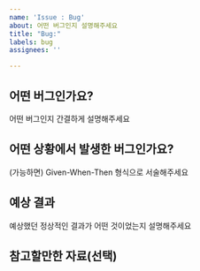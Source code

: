 ```yaml
---
name: 'Issue : Bug'
about: 어떤 버그인지 설명해주세요
title: "Bug:"
labels: bug
assignees: ''

---
```


## 어떤 버그인가요?

어떤 버그인지 간결하게 설명해주세요

## 어떤 상황에서 발생한 버그인가요?
(가능하면) Given-When-Then 형식으로 서술해주세요

## 예상 결과

예상했던 정상적인 결과가 어떤 것이었는지 설명해주세요

## 참고할만한 자료(선택)
